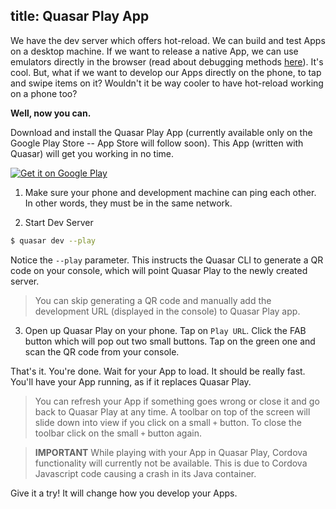 title: Quasar Play App
---
We have the dev server which offers hot-reload. We can build and test Apps on a desktop machine. If we want to release a native App, we can use emulators directly in the browser (read about debugging methods [here](/guide/cordova-wrapper.html#Tips-and-Troubleshooting)). It's cool. But, what if we want to develop our Apps directly on the phone, to tap and swipe items on it? Wouldn't it be way cooler to have hot-reload working on a phone too?

**Well, now you can.** 

Download and install the Quasar Play App (currently available only on the Google Play Store -- App Store will follow soon). This App (written with Quasar) will get you working in no time.

<a class="playstore" href='https://play.google.com/store/apps/details?id=com.quasarframework.quasarplay&utm_source=global_co&utm_medium=prtnr&utm_content=Mar2515&utm_campaign=PartBadge&pcampaignid=MKT-Other-global-all-co-prtnr-py-PartBadge-Mar2515-1'><img alt='Get it on Google Play' src='https://play.google.com/intl/en_us/badges/images/generic/en_badge_web_generic.png'/></a>

1. Make sure your phone and development machine can ping each other. In other words, they must be in the same network.

2. Start Dev Server
  ``` bash
  $ quasar dev --play
  ```

  Notice the `--play` parameter. This instructs the Quasar CLI to generate a QR code on your console, which will point Quasar Play to the newly created server.

  > You can skip generating a QR code and manually add the development URL (displayed in the console) to Quasar Play app.

3. Open up Quasar Play on your phone. Tap on `Play URL`. Click the FAB button which will pop out two small buttons. Tap on the green one and scan the QR code from your console.

That's it. You're done. Wait for your App to load. It should be really fast. You'll have your App running, as if it replaces Quasar Play.

> You can refresh your App if something goes wrong or close it and go back to Quasar Play at any time. A toolbar on top of the screen will slide down into view if you click on a small `+` button. To close the toolbar click on the small `+` button again.

> **IMPORTANT**
> While playing with your App in Quasar Play, Cordova functionality will currently not be available. This is due to Cordova Javascript code causing a crash in its Java container.

Give it a try! It will change how you develop your Apps.
